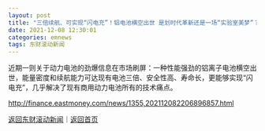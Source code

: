 ```yaml
---
layout: post
title: "三倍续航、可实现“闪电充”！铝电池横空出世 是划时代革新还是一场“实验室美梦”？"
date: 2021-12-08 12:30:01
categories: emnews
tags: 东财滚动新闻
---
```


近期一则关于动力电池的劲爆信息在市场刷屏：一种性能强劲的铝离子电池横空出世，能量密度和续航能力可达现有电池三倍、安全性高、寿命长，更能够实现“闪电充”，几乎解决了现有商用动力电池所有的技术痛点。

<http://finance.eastmoney.com/news/1355,202112082206896857.html>

[返回东财滚动新闻](//finews.withounder.com/emnews/)｜[返回首页](//finews.withounder.com/)